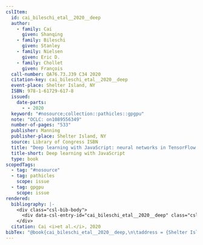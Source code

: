 ```yaml
---
cslItem:
  id: cai_bileschi_etal__2020__deep
  author:
    - family: Cai
      given: Shanqing
    - family: Bileschi
      given: Stanley
    - family: Nielsen
      given: Eric D.
    - family: Chollet
      given: François
  call-number: QA76.73.J39 C34 2020
  citation-key: cai_bileschi_etal__2020__deep
  event-place: Shelter Island, NY
  ISBN: 978-1-61729-617-8
  issued:
    date-parts:
      - - 2020
  keyword: "#nosource;collection::pathicles::gpgpu"
  note: "OCLC: on1089556349"
  number-of-pages: "533"
  publisher: Manning
  publisher-place: Shelter Island, NY
  source: Library of Congress ISBN
  title: "Deep learning with JavaScript: neural networks in TensorFlow.js"
  title-short: Deep learning with JavaScript
  type: book
scopedTags:
  - tag: "#nosource"
  - tag: pathicles
    scope: issue
  - tag: gpgpu
    scope: issue
rendered:
  bibliography: |-
    <div class="csl-bib-body">
      <div data-csl-entry-id="cai_bileschi_etal__2020__deep" class="csl-entry">Cai, S. <i>et al.</i> 2020 <i>Deep learning with JavaScript: neural networks in TensorFlow.js</i>. Shelter Island, NY: Manning.</div>
    </div>
  citation: Cai <i>et al.</i>, 2020
bibTex: "@book{cai_bileschi_etal__2020__deep,\n\taddress = {Shelter Island, NY},\n\tauthor = {Cai, Shanqing and Bileschi, Stanley and Nielsen, Eric D. and Chollet, Fran{\\c c}ois},\n\tyear = {2020},\n\tnote = {OCLC: on1089556349},\n\tpublisher = {Manning},\n\ttitle = {Deep learning with {JavaScript}: neural networks in {TensorFlow}.js},\n}\n\n"
---
```

